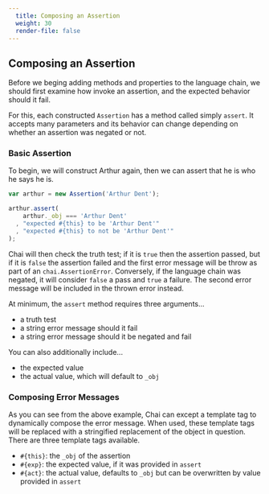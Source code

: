 ```yaml
---
  title: Composing an Assertion
  weight: 30
  render-file: false
---
```


## Composing an Assertion

Before we beging adding methods and properties to the language chain, we should
first examine how invoke an assertion, and the expected behavior should it fail.

For this, each constructed `Assertion` has a method called simply `assert`. It accepts
many parameters and its behavior can change depending on whether an assertion was 
negated or not.

### Basic Assertion

To begin, we will construct Arthur again, then we can assert that he is who he says he is.

```javascript
var arthur = new Assertion('Arthur Dent');

arthur.assert(
    arthur._obj === 'Arthur Dent'
  , "expected #{this} to be 'Arthur Dent'"
  , "expected #{this} to not be 'Arthur Dent'"
);
```

Chai will then check the truth test; if it is `true` then the assertion passed, but if it is `false`
the assertion failed and the first error message will be throw as part of an `chai.AssertionError`.
Conversely, if the language chain was negated, it will consider `false` a pass and `true` a failure. 
The second error message will be included in the thrown error instead.

At minimum, the `assert` method requires three arguments...

- a truth test
- a string error message should it fail
- a string error message should it be negated and fail

You can also additionally include...

- the expected value
- the actual value, which will default to `_obj`

### Composing Error Messages

As you can see from the above example, Chai can except a template tag to dynamically compose 
the error message. When used, these template tags will be replaced with a stringified replacement
of the object in question. There are three template tags available.

- `#{this}`: the `_obj` of the assertion
- `#{exp}`: the expected value, if it was provided in `assert`
- `#{act}`: the actual value, defaults to `_obj` but can be overwritten by value provided in `assert`
